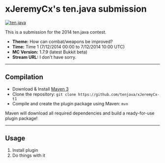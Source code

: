 xJeremyCx's ten.java submission
==============================

[![ten.java](https://cdn.mediacru.sh/hu4CJqRD7AiB.svg)](https://tenjava.com/)

This is a submission for the 2014 ten.java contest.

- __Theme:__ How can combat/weapons be improved?
- __Time:__ Time 1 (7/12/2014 00:00 to 7/12/2014 10:00 UTC)
- __MC Version:__ 1.7.9 (latest Bukkit beta)
- __Stream URL:__ I don't have sorry.

<!-- put chosen theme above -->

---------------------------------------

Compilation
-----------

- Download & Install [Maven 3](http://maven.apache.org/download.html)
- Clone the repository: `git clone https://github.com/tenjava/xJeremyCx-t1`
- Compile and create the plugin package using Maven: `mvn`

Maven will download all required dependencies and build a ready-for-use plugin package!

---------------------------------------

Usage
-----

1. Install plugin
2. Do things with it

<!-- Hi, xJeremyCx! This is the default README for every ten.java submission. -->
<!-- We encourage you to edit this README with some information about your submission – keep in mind you'll be scored on documentation! -->
